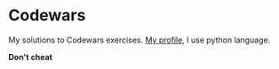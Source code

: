 # Codewars
My solutions to Codewars exercises. 
[My profile](https://www.codewars.com/users/Necaro), I use python language.

**Don't cheat**


